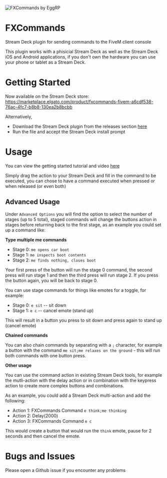 ![FXCommands by EggRP](https://i.imgur.com/Uk1afn1.png 'FXCommands')

# FXCommands

Stream Deck plugin for sending commands to the FiveM client console

This plugin works with a phisicial Stream Deck as well as the Stream Deck iOS and Android applications, if you don't own the hardware you can use your phone or tablet as a Stream Deck.

# Getting Started

Now available on the Stream Deck store: https://marketplace.elgato.com/product/fxcommands-fivem-a6cdf538-76ac-4fc7-b8b8-130ea2b8bcbb

Alternatively,
- Download the Stream Deck plugin from the releases section [here](https://github.com/EggRP/fxcommands/releases/)
- Run the file and accept the Stream Deck install prompt

# Usage

You can view the getting started tutorial and video [here](https://egg-rp.com/streamdeck/)

Simply drag the action to your Stream Deck and fill in the command to be executed, you can chose to have a command executed when pressed or when released (or even both)

## Advanced Usage

Under `Advanced Options` you will find the option to select the number of stages (up to 5 total), staged commands will change the buttons action in stages before returning back to the first stage, as an example you could set up a command like:

**Type multiple me commands**

- Stage 0: `me opens car boot`
- Stage 1: `me inspects boot contents`
- Stage 2: `me finds nothing, closes boot`

Your first press of the button will run the stage 0 command, the second press will run stage 1 and then the third press will run stage 2. If you press the button again, you will be back to stage 0.

You can use stage commands for things like emotes for a toggle, for example:

- Stage 0: `e sit` -- sit down
- Stage 1: `e c` -- cancel emote (stand up)

This will result in a button you press to sit down and press again to stand up (cancel emote)

**Chained commands**

You can also chain commands by separating with a `;` character, for example a button with the command `me sit;me relaxes on the ground` - this will run both commands with one button press.

**Other usage**

You can use the command action in existing Stream Deck tools, for example the mutli-action with the delay action or in combination with the keypress action to create more complex buttons and combinations.

As an example, you could add a Stream Deck multi-action and add the following:

- Action 1: FXCommands Command `e think;me thinking`
- Action 2: Delay(2000)
- Action 3: FXCommands Command `e c`

This would create a button that would run the `think` emote, pause for 2 seconds and then cancel the emote.

# Bugs and Issues

Please open a Github issue if you encounter any problems
